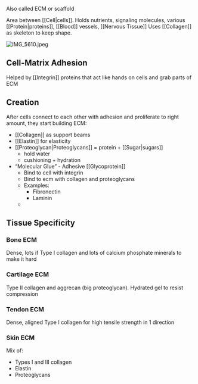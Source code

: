 Also called ECM or scaffold

Area between [[Cell|cells]].
Holds nutrients, signaling molecules, various [[Protein|proteins]], [[Blood]] vessels, [[Nervous Tissue]]
Uses [[Collagen]] as skeleton to keep shape.

![IMG_5610.jpeg](img_5610.jpeg)

## Cell-Matrix Adhesion

Helped by [[Integrin]] proteins that act like hands on cells and grab parts of ECM

## Creation

After cells connect to each other with adhesion and proliferate to right amount, they start building ECM:

* [[Collagen]] as support beams
* [[Elastin]] for elasticity
* [[Proteoglycan|Proteoglycans]] = protein + [[Sugar|sugars]]
  * hold water
  * cushioning + hydration
* “Molecular Glue” - Adhesive [[Glycoprotein]]
  * Bind to cell with integrin
  * Bind to ecm with collagen and proteoglycans
  * Examples:
    * Fibronectin
    * Laminin
  *

## Tissue Specificity

### Bone ECM

Dense, lots if Type I collagen and lots of calcium phosphate minerals to make it hard

### Cartilage ECM

Type II collagen and aggrecan (big proteoglycan). Hydrated gel to resist compression

### Tendon ECM

Dense, aligned Type I collagen for high tensile strength in 1 direction

### Skin ECM

Mix of:

* Types I and III collagen
* Elastin
* Proteoglycans
